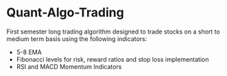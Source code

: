 # Quant-Algo-Trading
First semester long trading algorithm designed to trade stocks on a short to medium term basis using the following indicators: 
- 5-8 EMA
- Fibonacci levels for risk, reward ratios and stop loss implementation
- RSI and MACD Momentum Indicators 
